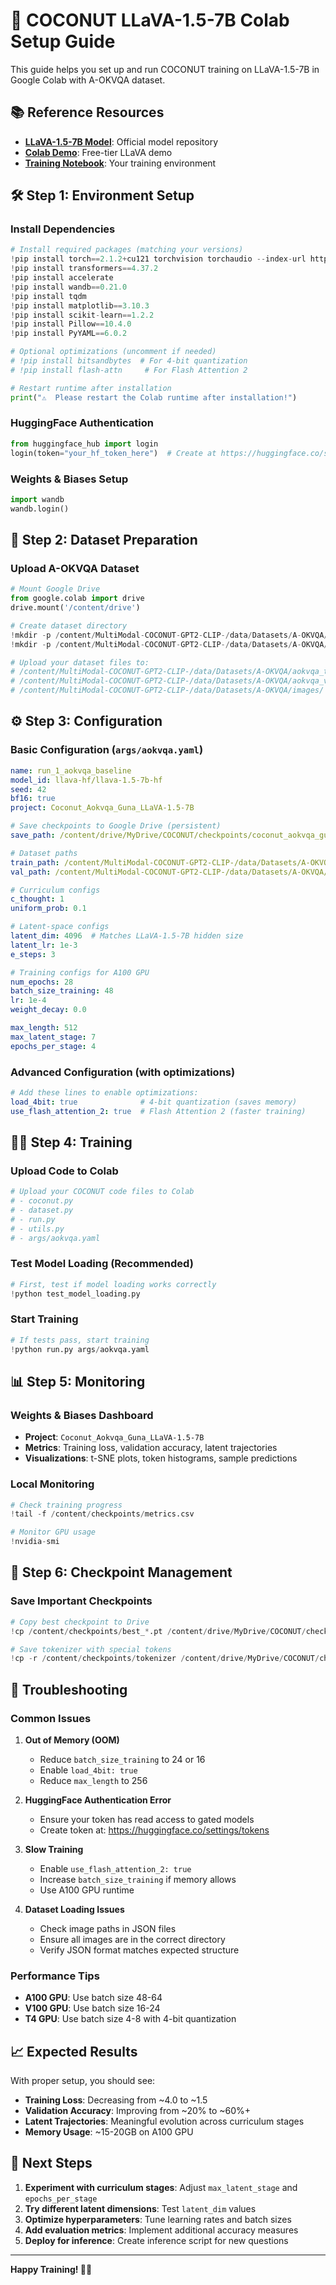 # 🚀 COCONUT LLaVA-1.5-7B Colab Setup Guide

This guide helps you set up and run COCONUT training on LLaVA-1.5-7B in Google Colab with A-OKVQA dataset.

## 📚 Reference Resources

- **[LLaVA-1.5-7B Model](https://huggingface.co/llava-hf/llava-1.5-7b-hf)**: Official model repository
- **[Colab Demo](https://colab.research.google.com/#scrollTo=tXneIeME9zFm&fileId=https%3A//huggingface.co/llava-hf/llava-1.5-7b-hf.ipynb)**: Free-tier LLaVA demo
- **[Training Notebook](https://colab.research.google.com/drive/1qsl6cd2c8gGtEW1xV5io7S8NHh-Cp1TV?usp=sharing)**: Your training environment

## 🛠️ Step 1: Environment Setup

### Install Dependencies
```python
# Install required packages (matching your versions)
!pip install torch==2.1.2+cu121 torchvision torchaudio --index-url https://download.pytorch.org/whl/cu121
!pip install transformers==4.37.2
!pip install accelerate
!pip install wandb==0.21.0
!pip install tqdm
!pip install matplotlib==3.10.3
!pip install scikit-learn==1.2.2
!pip install Pillow==10.4.0
!pip install PyYAML==6.0.2

# Optional optimizations (uncomment if needed)
# !pip install bitsandbytes  # For 4-bit quantization
# !pip install flash-attn     # For Flash Attention 2

# Restart runtime after installation
print("⚠️  Please restart the Colab runtime after installation!")
```

### HuggingFace Authentication
```python
from huggingface_hub import login
login(token="your_hf_token_here")  # Create at https://huggingface.co/settings/tokens
```

### Weights & Biases Setup
```python
import wandb
wandb.login()
```

## 📁 Step 2: Dataset Preparation

### Upload A-OKVQA Dataset
```python
# Mount Google Drive
from google.colab import drive
drive.mount('/content/drive')

# Create dataset directory
!mkdir -p /content/MultiModal-COCONUT-GPT2-CLIP-/data/Datasets/A-OKVQA/
!mkdir -p /content/MultiModal-COCONUT-GPT2-CLIP-/data/Datasets/A-OKVQA/images/

# Upload your dataset files to:
# /content/MultiModal-COCONUT-GPT2-CLIP-/data/Datasets/A-OKVQA/aokvqa_train.json
# /content/MultiModal-COCONUT-GPT2-CLIP-/data/Datasets/A-OKVQA/aokvqa_validation.json
# /content/MultiModal-COCONUT-GPT2-CLIP-/data/Datasets/A-OKVQA/images/ (all images)
```

## ⚙️ Step 3: Configuration

### Basic Configuration (`args/aokvqa.yaml`)
```yaml
name: run_1_aokvqa_baseline
model_id: llava-hf/llava-1.5-7b-hf
seed: 42
bf16: true
project: Coconut_Aokvqa_Guna_LLaVA-1.5-7B

# Save checkpoints to Google Drive (persistent)
save_path: /content/drive/MyDrive/COCONUT/checkpoints/coconut_aokvqa_gunadeep

# Dataset paths
train_path: /content/MultiModal-COCONUT-GPT2-CLIP-/data/Datasets/A-OKVQA/aokvqa_train.json
val_path: /content/MultiModal-COCONUT-GPT2-CLIP-/data/Datasets/A-OKVQA/aokvqa_validation.json

# Curriculum configs
c_thought: 1
uniform_prob: 0.1

# Latent-space configs
latent_dim: 4096  # Matches LLaVA-1.5-7B hidden size
latent_lr: 1e-3
e_steps: 3

# Training configs for A100 GPU
num_epochs: 28
batch_size_training: 48
lr: 1e-4
weight_decay: 0.0

max_length: 512
max_latent_stage: 7
epochs_per_stage: 4
```

### Advanced Configuration (with optimizations)
```yaml
# Add these lines to enable optimizations:
load_4bit: true              # 4-bit quantization (saves memory)
use_flash_attention_2: true  # Flash Attention 2 (faster training)
```

## 🏃‍♂️ Step 4: Training

### Upload Code to Colab
```python
# Upload your COCONUT code files to Colab
# - coconut.py
# - dataset.py
# - run.py
# - utils.py
# - args/aokvqa.yaml
```

### Test Model Loading (Recommended)
```python
# First, test if model loading works correctly
!python test_model_loading.py
```

### Start Training
```python
# If tests pass, start training
!python run.py args/aokvqa.yaml
```

## 📊 Step 5: Monitoring

### Weights & Biases Dashboard
- **Project**: `Coconut_Aokvqa_Guna_LLaVA-1.5-7B`
- **Metrics**: Training loss, validation accuracy, latent trajectories
- **Visualizations**: t-SNE plots, token histograms, sample predictions

### Local Monitoring
```python
# Check training progress
!tail -f /content/checkpoints/metrics.csv

# Monitor GPU usage
!nvidia-smi
```

## 💾 Step 6: Checkpoint Management

### Save Important Checkpoints
```python
# Copy best checkpoint to Drive
!cp /content/checkpoints/best_*.pt /content/drive/MyDrive/COCONUT/checkpoints/coconut_aokvqa_gunadeep/

# Save tokenizer with special tokens
!cp -r /content/checkpoints/tokenizer /content/drive/MyDrive/COCONUT/checkpoints/coconut_aokvqa_gunadeep/
```

## 🔧 Troubleshooting

### Common Issues

1. **Out of Memory (OOM)**
   - Reduce `batch_size_training` to 24 or 16
   - Enable `load_4bit: true`
   - Reduce `max_length` to 256

2. **HuggingFace Authentication Error**
   - Ensure your token has read access to gated models
   - Create token at: https://huggingface.co/settings/tokens

3. **Slow Training**
   - Enable `use_flash_attention_2: true`
   - Increase `batch_size_training` if memory allows
   - Use A100 GPU runtime

4. **Dataset Loading Issues**
   - Check image paths in JSON files
   - Ensure all images are in the correct directory
   - Verify JSON format matches expected structure

### Performance Tips

- **A100 GPU**: Use batch size 48-64
- **V100 GPU**: Use batch size 16-24
- **T4 GPU**: Use batch size 4-8 with 4-bit quantization

## 📈 Expected Results

With proper setup, you should see:
- **Training Loss**: Decreasing from ~4.0 to ~1.5
- **Validation Accuracy**: Improving from ~20% to ~60%+
- **Latent Trajectories**: Meaningful evolution across curriculum stages
- **Memory Usage**: ~15-20GB on A100 GPU

## 🎯 Next Steps

1. **Experiment with curriculum stages**: Adjust `max_latent_stage` and `epochs_per_stage`
2. **Try different latent dimensions**: Test `latent_dim` values
3. **Optimize hyperparameters**: Tune learning rates and batch sizes
4. **Add evaluation metrics**: Implement additional accuracy measures
5. **Deploy for inference**: Create inference script for new questions

---

**Happy Training! 🥥🚀**